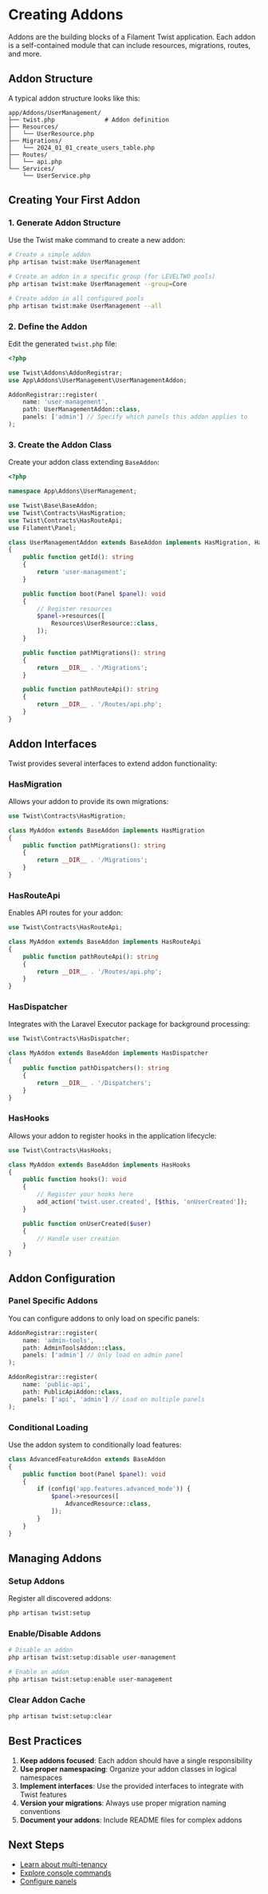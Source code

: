 # Creating Addons

Addons are the building blocks of a Filament Twist application. Each addon is a self-contained module that can include resources, migrations, routes, and more.

## Addon Structure

A typical addon structure looks like this:

```
app/Addons/UserManagement/
├── twist.php              # Addon definition
├── Resources/
│   └── UserResource.php
├── Migrations/
│   └── 2024_01_01_create_users_table.php
├── Routes/
│   └── api.php
└── Services/
    └── UserService.php
```

## Creating Your First Addon

### 1. Generate Addon Structure

Use the Twist make command to create a new addon:

```bash
# Create a simple addon
php artisan twist:make UserManagement

# Create an addon in a specific group (for LEVELTWO pools)
php artisan twist:make UserManagement --group=Core

# Create addon in all configured pools
php artisan twist:make UserManagement --all
```

### 2. Define the Addon

Edit the generated `twist.php` file:

```php
<?php

use Twist\Addons\AddonRegistrar;
use App\Addons\UserManagement\UserManagementAddon;

AddonRegistrar::register(
    name: 'user-management',
    path: UserManagementAddon::class,
    panels: ['admin'] // Specify which panels this addon applies to
);
```

### 3. Create the Addon Class

Create your addon class extending `BaseAddon`:

```php
<?php

namespace App\Addons\UserManagement;

use Twist\Base\BaseAddon;
use Twist\Contracts\HasMigration;
use Twist\Contracts\HasRouteApi;
use Filament\Panel;

class UserManagementAddon extends BaseAddon implements HasMigration, HasRouteApi
{
    public function getId(): string
    {
        return 'user-management';
    }

    public function boot(Panel $panel): void
    {
        // Register resources
        $panel->resources([
            Resources\UserResource::class,
        ]);
    }

    public function pathMigrations(): string
    {
        return __DIR__ . '/Migrations';
    }

    public function pathRouteApi(): string
    {
        return __DIR__ . '/Routes/api.php';
    }
}
```

## Addon Interfaces

Twist provides several interfaces to extend addon functionality:

### HasMigration

Allows your addon to provide its own migrations:

```php
use Twist\Contracts\HasMigration;

class MyAddon extends BaseAddon implements HasMigration
{
    public function pathMigrations(): string
    {
        return __DIR__ . '/Migrations';
    }
}
```

### HasRouteApi

Enables API routes for your addon:

```php
use Twist\Contracts\HasRouteApi;

class MyAddon extends BaseAddon implements HasRouteApi
{
    public function pathRouteApi(): string
    {
        return __DIR__ . '/Routes/api.php';
    }
}
```

### HasDispatcher

Integrates with the Laravel Executor package for background processing:

```php
use Twist\Contracts\HasDispatcher;

class MyAddon extends BaseAddon implements HasDispatcher
{
    public function pathDispatchers(): string
    {
        return __DIR__ . '/Dispatchers';
    }
}
```

### HasHooks

Allows your addon to register hooks in the application lifecycle:

```php
use Twist\Contracts\HasHooks;

class MyAddon extends BaseAddon implements HasHooks
{
    public function hooks(): void
    {
        // Register your hooks here
        add_action('twist.user.created', [$this, 'onUserCreated']);
    }

    public function onUserCreated($user)
    {
        // Handle user creation
    }
}
```

## Addon Configuration

### Panel Specific Addons

You can configure addons to only load on specific panels:

```php
AddonRegistrar::register(
    name: 'admin-tools',
    path: AdminToolsAddon::class,
    panels: ['admin'] // Only load on admin panel
);

AddonRegistrar::register(
    name: 'public-api',
    path: PublicApiAddon::class,
    panels: ['api', 'admin'] // Load on multiple panels
);
```

### Conditional Loading

Use the addon system to conditionally load features:

```php
class AdvancedFeatureAddon extends BaseAddon
{
    public function boot(Panel $panel): void
    {
        if (config('app.features.advanced_mode')) {
            $panel->resources([
                AdvancedResource::class,
            ]);
        }
    }
}
```

## Managing Addons

### Setup Addons

Register all discovered addons:

```bash
php artisan twist:setup
```

### Enable/Disable Addons

```bash
# Disable an addon
php artisan twist:setup:disable user-management

# Enable an addon
php artisan twist:setup:enable user-management
```

### Clear Addon Cache

```bash
php artisan twist:setup:clear
```

## Best Practices

1. **Keep addons focused**: Each addon should have a single responsibility
2. **Use proper namespacing**: Organize your addon classes in logical namespaces
3. **Implement interfaces**: Use the provided interfaces to integrate with Twist features
4. **Version your migrations**: Always use proper migration naming conventions
5. **Document your addons**: Include README files for complex addons

## Next Steps

- [Learn about multi-tenancy](./multi-tenancy)
- [Explore console commands](./console-commands)
- [Configure panels](./panel-configuration)